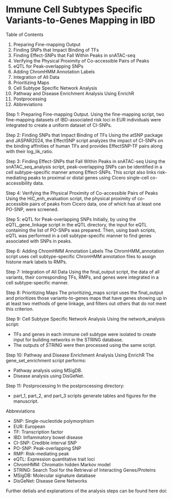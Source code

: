 # Immune Cell Subtypes Specific Variants-to-Genes Mapping in IBD

Table of Contents 
1. Preparing Fine-mapping Output
2. Finding SNPs that Impact Binding of TFs
3. Finding Effect-SNPs that Fall Within Peaks in snATAC-seq
4. Verifying the Physical Proximity of Co-accessible Pairs of Peaks
5. eQTL for Peak-overlapping SNPs
6. Adding ChromHMM Annotation Labels
7. Integration of All Data
8. Prioritizing Maps
9. Cell Subtype Specific Network Analysis
10. Pathway and Disease Enrichment Analysis Using EnrichR
11. Postprocessing
12. Abbreviations


Step 1: Preparing Fine-mapping Output.
Using the fine-mapping script, two fine-mapping datasets of IBD-associated risk loci in EUR individuals were integrated to create a uniform dataset of CI-SNPs.

Step 2: Finding SNPs that Impact Binding of TFs
Using the atSNP package and JASPAR2024, the EffectSNP script analyzes the impact of CI-SNPs on the binding affinities of human TFs and provides EffectSNP-TF pairs along with their log_lik_ratio.

Step 3: Finding Effect-SNPs that Fall Within Peaks in snATAC-seq
Using the snATAC_seq_analysis script, peak-overlapping SNPs can be identified in a cell subtype-specific manner among Effect-SNPs. This script also links risk-mediating peaks to proximal or distal genes using Cicero single-cell co-accessibility data.

Step 4: Verifying the Physical Proximity of Co-accessible Pairs of Peaks
Using the HiC_enh_evaluation script, the physical proximity of co-accessible pairs of peaks from Cicero data, one of which has at least one PO-SNP, were screened.

Step 5: eQTL for Peak-overlapping SNPs
Initially, by using the eQTL_gene_linkage script in the eQTL directory, the input for eQTL containing the list of PO-SNPs was prepared.
Then, using bash scripts, eQTL was performed in a cell subtype-specific manner to find genes associated with SNPs in peaks.

Step 6: Adding ChromHMM Annotation Labels
The ChromHMM_annotation script uses cell subtype-specific ChromHMM annotation files to assign histone mark labels to RMPs.

Step 7: Integration of All Data
Using the final_output script, the data of all variants, their corresponding TFs, RMPs, and genes were integrated in a cell subtype-specific manner.

Step 8: Prioritizing Maps
The prioritizing_maps script uses the final_output and prioritizes those variants-to-genes maps that have genes showing up in at least two methods of gene linkage, and filters out others that do not meet this criterion.

Step 9: Cell Subtype Specific Network Analysis
Using the network_analysis script:
- TFs and genes in each immune cell subtype were isolated to create input for building networks in the STRING database.
- The outputs of STRING were then processed using the same script.

Step 10: Pathway and Disease Enrichment Analysis Using EnrichR
The gene_set_enrichment script performs:
- Pathway analysis using MSigDB.
- Disease analysis using DisGeNet.

Step 11: Postprocessing
In the postprocessing directory:
- part_1, part_2, and part_3 scripts generate tables and figures for the manuscript.

Abbreviations
- SNP: Single-nucleotide polymorphism
- EUR: European
- TF: Transcription factor
- IBD: Inflammatory bowel disease
- CI-SNP: Credible interval SNP
- PO-SNP: Peak-overlapping SNP
- RMP: Risk-mediating peak
- eQTL: Expression quantitative trait loci
- ChromHMM: Chromatin hidden Markov model
- STRING: Search Tool for the Retrieval of Interacting Genes/Proteins
- MSigDB: Molecular signature database
- DisGeNet: Disease Gene Networks

Further detials and explanations of the analysis steps can be found here doi:
